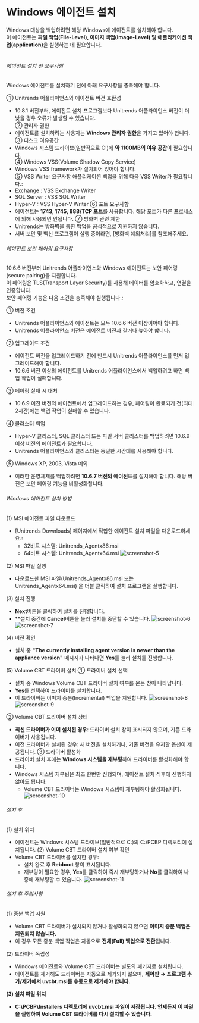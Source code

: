# Windows 에이전트 설치

Windows 대상을 백업하려면 해당 Windows에 에이전트를 설치해야 합니다.<br>
이 에이전트는 <b>파일 백업(File-Level), 이미지 백업(Image-Level) 및 애플리케이션 백업(application)</b>을 실행하는 데 필요합니다.<br><br>

###### 에이전트 설치 전 요구사항
Windows 에이전트를 설치하기 전에 아래 요구사항을 충족해야 합니다.<br>

① Unitrends 어플라이언스와 에이전트 버전 호환성<br>
* 10.8.1 버전부터, 에이전트 설치 프로그램보다 Unitrends 어플라이언스 버전이 더 낮을 경우 오류가 발생할 수 있습니다.<br>
② 관리자 권한<br>
* 에이전트를 설치하려는 사용자는 <b>Windows 관리자 권한</b>을 가지고 있어야 합니다.<br>
③ 디스크 여유공간<br>
* Windows 시스템 드라이브(일반적으로 C:\)에 <b>약 1100MB의 여유 공간</b>이 필요합니다.<br>
④ Windows VSS(Volume Shadow Copy Service)
* Windows VSS framework가 설치되어 있어야 합니다.<br>
⑤ VSS Writer 요구사항
애플리케이션 백업을 위해 다음 VSS Writer가 필요합니다.:<br>
* Exchange : VSS Exchange Writer
* SQL Server : VSS SQL Writer
* Hyper-V : VSS Hyper-V Writer
⑥ 포트 요구사항
* 에이전트는 <b>1743, 1745, 888/TCP 포트</b>를 사용합니다. 해당 포트가 다른 프로세스에 의해 사용되면 안됩니다.
⑦ 방화벽 관련 제한
* Unitrends는 방화벽을 통한 백업을 공식적으로 지원하지 않습니다.
* 서버 보안 및 백신 프로그램이 실행 중이라면, [방화벽 예외처리]를 참조해주세요.

###### 에이전트 보안 페어링 요구사항
10.6.6 버전부터 Unitrends 어플라이언스와 Windows 에이전트는 보안 페어링(secure pairing)을 지원합니다.<br>
이 페어링은 TLS(Transport Layer Security)를 사용해 데이터를 암호화하고, 연결을 인증합니다.<br>
보안 페어링 기능은 다음 조건을 충족해야 실행됩니다.:

① 버전 조건
* Unitrends 어플라이언스와 에이전트는 모두 10.6.6 버전 이상이어야 합니다.
* Unitrends 어플라이언스 버전은 에이전트 버전과 같거나 높아야 합니다.

② 업그레이드 조건
* 에이전트 버전을 업그레이드하기 전에 반드시 Unitrends 어플라이언스를 먼저 업그레이드해야 합니다.
* 10.6.6 버전 이상의 에이전트를 Unitrends 어플라이언스에서 백업하려고 하면 백업 작업이 실패합니다.

③ 페어링 실패 시 대처
* 10.6.9 이전 버전의 에이전트에서 업그레이드하는 경우, 페어링이 완료되기 전(최대 2시간)에는 백업 작업이 실패할 수 있습니다.

④ 클러스터 백업
* Hyper-V 클러스터, SQL 클러스터 또는 파일 서버 클러스터를 백업하려면 10.6.9 이상 버전의 에이전트가 필요합니다.
* Unitrends 어플라이언스와 클러스터는 동일한 시간대를 사용해야 합니다.

⑤ Windows XP, 2003, Vista 예외
* 이러한 운영체제를 백업하려면 <b>10.6.7 버전의 에이전트</b>를 설치해야 합니다. 해당 버전은 보안 페어링 기능을 비활성화합니다.

###### Windows 에이전트 설치 방법

(1) MSI 에이전트 파일 다운로드
* [Unitrends Downloads] 페이지에서 적합한 에이전트 설치 파일을 다운로드하세요.:
    * 32비트 시스템: Unitrends_Agentx86.msi
    * 64비트 시스템: Unitrends_Agentx64.msi
![screenshot-5](../img/screenshot-5.png)

(2) MSI 파일 실행
* 다운로드한 MSI 파일(Unitrends_Agentx86.msi 또는 Unitrends_Agentx64.msi) 을 더블 클릭하여 설치 프로그램을 실행합니다.

(3) 설치 진행
* <b>Next</b>버튼을 클릭하여 설치를 진행합니다.
* **설치 중간에 <b>Cancel</b>버튼을 눌러 설치를 중단할 수 있습니다.
![screenshot-6](../img/screenshot-6.png)
![screenshot-7](../img/screenshot-7.png)

(4) 버전 확인
* 설치 중 <b>"The currently installing agent version is newer than the appliance version"</b> 메시지가 나타나면 <b>Yes</b>를 눌러 설치를 진행합니다.

(5) Volume CBT 드라이버 설치
① 드라이버 설치 선택
   * 설치 중 Windows Volume CBT 드라이버 설치 여부를 묻는 창이 나타납니다.<br>
   * <b>Yes</b>를 선택하여 드라이버를 설치합니다.
   * 이 드라이버는 이미지 증분(Incremental) 백업을 지원합니다.
   ![screenshot-8](../img/screenshot-8.png)
   ![screenshot-9](../img/screenshot-9.png)

② Volume CBT 드라이버 설치 상태<br>
   * <b>최신 드라이버가 이미 설치된 경우</b>: 드라이버 설치 창이 표시되지 않으며, 기존 드라이버가 사용됩니다.
   * 이전 드라이버가 설치된 경우: 새 버전을 설치하거나, 기존 버전을 유지할 옵션이 제공됩니다.
③ 드라이버 활성화<br>
   * 드라이버 설치 후에는 <b>Windows 시스템을 재부팅</b>하여 드라이버를 활성화해야 합니다.
   * Windows 시스템 재부팅은 최초 한번만 진행되며, 에이전트 설치 직후에 진행하지 않아도 됩니다.
      * Volume CBT 드라이버는 Windows 시스템이 재부팅해야 활성화됩니다.
   ![screenshot-10](../img/screenshot-10.png)

###### 설치 후
(1) 설치 위치
* 에이전트는 Windows 시스템 드라이브(일반적으로 C:\)의 C:\PCBP 디렉토리에 설치됩니다.
(2) Volume CBT 드라이버 설치 여부 확인
* Volume CBT 드라이버를 설치한 경우:
    * 설치 완료 후 <b>Rebboot</b> 창이 표시됩니다.
    * 재부팅이 필요한 경우, <b>Yes</b>를 클릭하여 즉시 재부팅하거나 <b>No</b>를 클릭하여 나중에 재부팅할 수 있습니다.
   ![screenshot-11](../img/screenshot-11.png)

###### 설치 후 주의사항
(1) 증분 백업 지원
* Volume CBT 드라이버가 설치되지 않거나 활성화되지 않으면 <b>이미지 증분 백업은 지원되지 않습니다.</b>
* 이 경우 모든 증분 백업 작업은 자동으로 <b>전체(Full) 백업으로 전환</b>됩니다.

(2) 드라이버 독립성
* Windows 에이전트와 Volume CBT 드라이버는 별도의 패키지로 설치됩니다.
* 에이전트를 제거해도 드라이버는 자동으로 제거되지 않으며, <b>제어판 → 프로그램 추가/제거<b>에서 uvcbt.msi를 수동으로 제거해야 합니다.

(3) 설치 파일 위치
* C:\PCBP\Installers 디렉토리에 uvcbt.msi 파일이 저장됩니다. 언제든지 이 파일을 실행하여 Volume CBT 드라이버를 다시 설치할 수 있습니다.<br><br><br>


